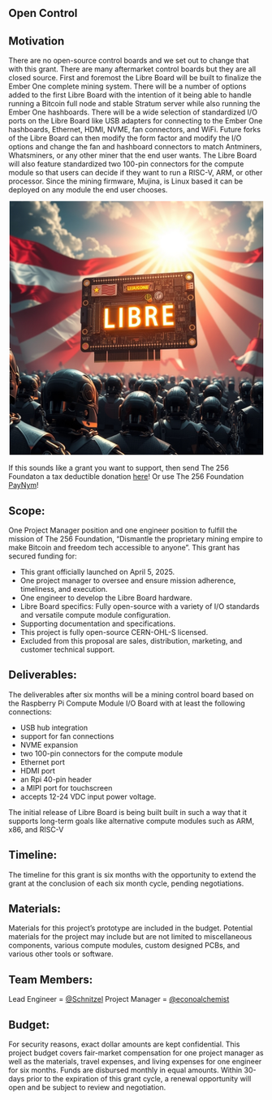 ## Open Control

## Motivation
There are no open-source control boards and we set out to change that with this grant. There are many aftermarket control boards but they are all closed source. First and foremost the Libre Board will be built to finalize the Ember One complete mining system. There will be a number of options added to the first Libre Board with the intention of it being able to handle running a Bitcoin full node and stable Stratum server while also running the Ember One hashboards. There will be a wide selection of standardized I/O ports on the Libre Board like USB adapters for connecting to the Ember One hashboards, Ethernet, HDMI, NVME, fan connectors, and WiFi. Future forks of the Libre Board can then modify the form factor and modify the I/O options and change the fan and hashboard connectors to match Antminers, Whatsminers, or any other miner that the end user wants. The Libre Board will also feature standardized two 100-pin connectors for the compute module so that users can decide if they want to run a RISC-V, ARM, or other processor. Since the mining firmware, Mujina, is Linux based it can be deployed on any module the end user chooses.   

<p align="center">
<img width="500" src="assets/Libre-Board-Lander.jpg">
</p>

If this sounds like a grant you want to support, then send The 256 Foundaton a tax deductible donation [here](https://pay.zaprite.com/pl_ZRWeSGjRWG)! Or use The 256 Foundation [PayNym](https://paynym.rs/+appetizingadministration90)!

## Scope:
One Project Manager position and one engineer position to fulfill the mission of The 256 Foundation, “Dismantle the proprietary mining empire to make Bitcoin and freedom tech accessible to anyone”. This grant has secured funding for:

* This grant officially launched on April 5, 2025.
* One project manager to oversee and ensure mission adherence, timeliness, and execution. 
* One engineer to develop the Libre Board hardware.
* Libre Board specifics: Fully open-source with a variety of I/O standards and versatile compute module configuration. 
* Supporting documentation and specifications. 
* This project is fully open-source CERN-OHL-S licensed.
* Excluded from this proposal are sales, distribution, marketing, and customer technical support.

## Deliverables:
The deliverables after six months will be a mining control board based on the Raspberry Pi Compute Module I/O Board with at least the following connections: 

* USB hub integration
* support for fan connections
* NVME expansion
* two 100-pin connectors for the compute module
* Ethernet port
* HDMI port
* an Rpi 40-pin header
* a MIPI port for touchscreen
* accepts 12-24 VDC input power voltage.

The initial release of Libre Board is being built built in such a way that it supports long-term goals like alternative compute modules such as ARM, x86, and RISC-V

## Timeline:
The timeline for this grant is six months with the opportunity to extend the grant at the conclusion of each six month cycle, pending negotiations.

## Materials:
Materials for this project’s prototype are included in the budget. Potential materials for the project may include but are not limited to miscellaneous components, various compute modules, custom designed PCBs, and various other tools or software.

## Team Members:
Lead Engineer = [@Schnitzel](https://x.com/Schnitzel)
Project Manager = [@econoalchemist](https://x.com/econoalchemist)

## Budget:
For security reasons, exact dollar amounts are kept confidential. This project budget covers fair-market compensation for one project manager as well as the materials, travel expenses, and living expenses for one engineer for six months. Funds are disbursed monthly in equal amounts. Within 30-days prior to the expiration of this grant cycle, a renewal opportunity will open and be subject to review and negotiation.
